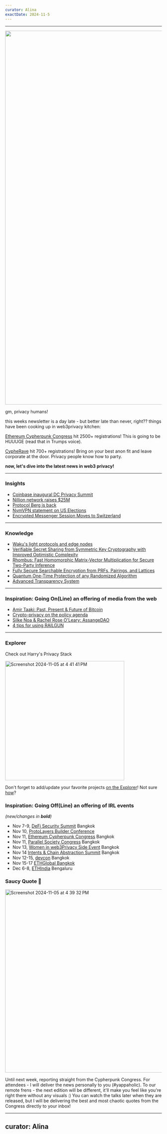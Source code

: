 ```yaml
---
curator: Alina
exactDate: 2024-11-5
---
```


<!--
### Insights

### Knowledge

### Inspiration

### Inspiration: Going On(Line) an offering of media from the web

### Inspiration: Going Off(Line) an offering of IRL events 

### Explorer 

### Saucy Quote
-->

---

<img width="1200" alt="" src="https://raw.githubusercontent.com/web3privacy/news/refs/heads/main/data/img/web3privacy%20rome%20meetup%20by%20jensei.png">


gm, privacy humans! 

this weeks newsletter is a day late - but better late than never, right??
things have been cooking up in web3privacy kitchen:

[Ethereum Cypherpunk Congress](https://lu.ma/w3pn-meetup-devcon7) hit 2500+ registrations! This is going to be HUUUGE (read that in Trumps voice). 

[CypheRave](https://lu.ma/gqmn3nsl?tk=0alI9J) hit 700+ registrations! Bring on your best anon fit and leave corporate at the door. Privacy people know how to party. 


**now, let's dive into the latest news in web3 privacy!**

---

### Insights
- [Coinbase inaugural DC Privacy Summit](https://www.dcprivacysummit.org/)
- [Nillion network raises $25M](https://cointelegraph.com/news/nillion-network-funding-decentralized-privacy-solutions)
- [Protocol Berg is back](https://x.com/protocol_berg/status/1853395071107830218?s=35)
- [NymVPN statement on US Elections](https://blog.nymtech.net/no-matter-who-wins-nymvpn-is-free-for-the-next-month-to-fight-for-freedom-9189e4a47d3d)
- [Encrypted Messenger Session Moves to Switzerland](https://restoreprivacy.com/encrypted-messenger-session-moves-to-switzerland-amid-privacy-concerns/)
---

### Knowledge
- [Waku's light protocols and edge nodes](https://blog.waku.org/explanation-series-light-protocols-and-edge-nodes/)
- [Verifiable Secret Sharing from Symmetric Key Cryptography with Improved Optimistic Complexity](https://eprint.iacr.org/2024/838)
- [Rhombus: Fast Homomorphic Matrix-Vector Multiplication for Secure Two-Party Inference](https://eprint.iacr.org/2024/1611)
- [Fully Secure Searchable Encryption from PRFs, Pairings, and Lattices](https://eprint.iacr.org/2024/1632)
- [Quantum One-Time Protection of any Randomized Algorithm](https://eprint.iacr.org/2024/1798)
- [Advanced Transparency System](https://eprint.iacr.org/2024/1788)
---


### Inspiration: Going On(Line) an offering of media from the web
- [Amir Taaki: Past, Present & Future of Bitcoin](https://www.youtube.com/watch?v=Ul8p0nf6Hxo)
- [Crypto-privacy on the policy agenda](https://www.youtube.com/watch?v=ZLanWzAPYeg)
- [Silke Noa & Rachel Rose O'Leary: AssangeDAO](https://www.youtube.com/watch?v=rZMzOQ0kxB4)
- [4 tips for using RAILGUN](https://x.com/haochizzle/status/1853827736730734811)


---

### Explorer 

Check out Harry's Privacy Stack

<img width="383" alt="Screenshot 2024-11-05 at 4 41 41 PM" src="https://github.com/user-attachments/assets/a33bb4f8-1700-45ac-b98e-e0956ad9fd3c">

Don't forget to add/update your favorite projects [on the Explorer](https://explorer.web3privacy.info/project/create)!
Not sure [how](https://mirror.xyz/0x0f1F3DAf416B74DB3DE55Eb4D7513a80F4841073/Ri2ZMIq6Os-ZKQyT_l6a5F1-gJURySvvwNRKzBvNpWM)?


### Inspiration: Going Off(Line) an offering of IRL events 
*(new/changes in **bold**)*

* Nov 7-9, [DeFi Security Summit](https://defisecuritysummit.org/) Bangkok
* Nov 10, [ProtoLayers Builder Conference](https://lu.ma/p67wtc4v?tk=Mikrv2)
* Nov 11, [Ethereum Cypherpunk Congress](https://congress.web3privacy.info/) Bangkok
* Nov 11, [Parallel Society Congress](https://psc.logos.co/) Bangkok
* Nov 13, [Women in web3Privacy Side Event](https://lu.ma/jgpu1m09) Bangkok
* Nov 14 [Intents & Chain Abstraction Summit](https://lu.ma/m1cpw7am) Bangkok
* Nov 12-15, [devcon](https://devcon.org/en/) Bangkok
* Nov 15-17 [ETHGlobal Bangkok](https://ethglobal.com/events/bangkok)
* Dec 6-8, [ETHIndia](https://ethindia2024.devfolio.co/) Bengaluru


### Saucy Quote 🥫
<img width="588" alt="Screenshot 2024-11-05 at 4 39 32 PM" src="https://github.com/user-attachments/assets/949a87be-c1a7-4a36-9235-72ff77c80fe3">


Until next week, reporting straight from the Cypherpunk Congress. 
For attendees - I will deliver the news personally to you (#yappaholic).
To our remote frens - the next edition will be different, it'll make you feel like you're right there without any visuals :) You can watch the talks later when they are released, but I will be delivering the best and most chaotic quotes from the Congress directly to your inbox! 

---
curator: Alina
---
